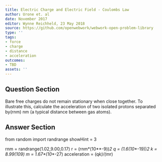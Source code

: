 ```yaml
---
title: Electric Charge and Electric Field - Coulombs Law
author: Urone et. al
date: November 2017
editor: Wynne Reichheld, 23 May 2018
source: https://github.com/openwebwork/webwork-open-problem-library
type: ''
tags:
- force
- charge
- distance
- acceleration
outcomes:
- TBD
assets: ''
---
```


## Question Section 

Bare free charges do not remain stationary when close together. To illustrate this, calculate the acceleration of two isolated protons separated by(rnm) nm (a typical distance between gas atoms).



## Answer Section

from random import randrange
showHint = 3

rnm = randrange(1.02,9.00,0.17)
r = (rnm*(10**-9))**2
q = (1.6*(10**-19))**2
k = 8.99*(10**9)
m = 1.67*(10**-27)
acceleration = (q*k)/(m*r)